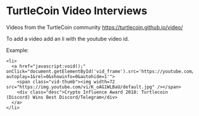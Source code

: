 # TurtleCoin Video Interviews
Videos from the TurtleCoin community
https://turtlecoin.github.io/video/


To add a video add an li with the youtube video id. 

Example:

 ```
<li>
   <a href="javascript:void();" onClick="document.getElementById('vid_frame').src='https://youtube.com/embed/K_oAG1WLBaU?autoplay=1&rel=0&showinfo=0&autohide=1'">
     <span class="vid-thumb"><img width=72 src="https://img.youtube.com/vi/K_oAG1WLBaU/default.jpg" /></span>
     <div class="desc">Crypto Influence Award 2018: Turtlecoin (Discord) Wins Best Discord/Telegram</div>
   </a>
</li>
  ```
                      
